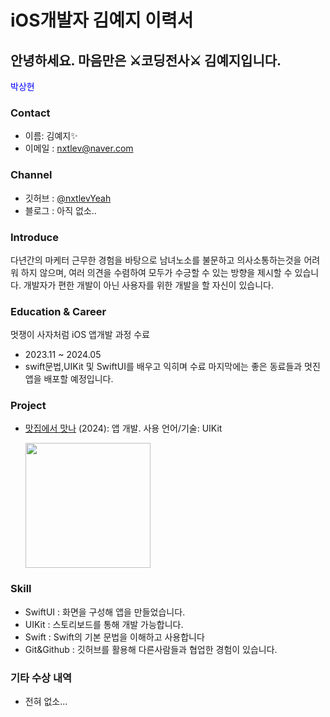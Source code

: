 # iOS개발자 김예지 이력서

## 안녕하세요. 마음만은 ⚔️코딩전사⚔️ 김예지입니다.

<font color="blue">박상현</font>

### Contact
- 이름: 김예지✨
- 이메일 : nxtlev@naver.com
  

### Channel
- 깃허브 : [@nxtlevYeah](https://github.com/nxtlevYeah)
- 블로그 : 아직 없소..

### Introduce

다년간의 마케터 근무한 경험을 바탕으로 남녀노소를 불문하고 의사소통하는것을 어려워 하지 않으며, 여러 의견을 수렴하여 모두가 수긍할 수 있는 방향을 제시할 수 있습니다. 개발자가 편한 개발이 아닌 사용자를 위한 개발을 할 자신이 있습니다. 

### Education &  Career

멋쟁이 사자처럼  iOS 앱개발 과정 수료
- 2023.11 ~ 2024.05
- swift문법,UIKit 및 SwiftUI를 배우고 익히며 수료 마지막에는 좋은 동료들과 멋진앱을 배포할 예정입니다.

### Project

- [맛집에서 맛나](https://github.com/APP-iOS4/UIKit-Prototype-LAB2) (2024): 앱 개발. 사용 언어/기술: UIKit
   
  <img src="https://github.com/APP-iOS4/UIKit-Prototype-LAB2/assets/145957641/f8fc2824-31ab-4cb2-bf17-3d846edffd42" width="200px" />


###  Skill
- SwiftUI : 화면을 구성해 앱을 만들었습니다.
- UIKit : 스토리보드를 통해 개발 가능합니다.
- Swift : Swift의 기본 문법을 이해하고 사용합니다
- Git&Github : 깃허브를 활용해 다른사람들과 협업한 경험이 있습니다.

### 기타 수상 내역
- 전혀 없소...
